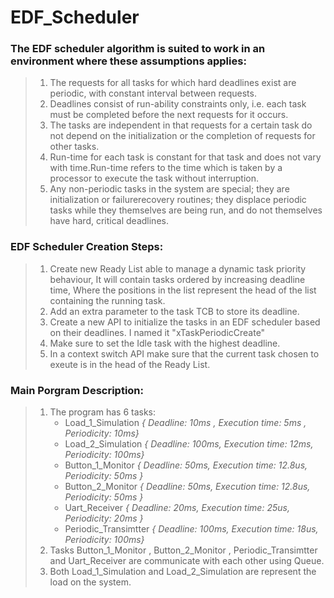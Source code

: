 # EDF_Scheduler 
### The EDF scheduler algorithm is suited to work in an environment where these assumptions applies:
  > 1) The requests for all tasks for which hard deadlines exist are periodic, with constant interval between requests.
  > 2) Deadlines consist of run-ability constraints only, i.e. each task must be completed before the next requests for it occurs.
  > 3) The tasks are independent in that requests for a certain task do not depend on the initialization or the completion of requests for other tasks.
  > 4) Run-time for each task is constant for that task and does not vary with time.Run-time refers to the time which is taken by a processor to execute the task without interruption.
  > 5) Any non-periodic tasks in the system are special; they are initialization or failurerecovery routines; they displace periodic tasks while they themselves are being run, and do not themselves have hard, critical deadlines.
### EDF Scheduler Creation Steps:
  > 1) Create new Ready List able to manage a dynamic task priority behaviour, It will contain tasks ordered by increasing deadline time, Where the positions in the list represent the head of the list containing the running task.
  > 2) Add an extra parameter to the task TCB to store its deadline.
  > 3) Create a new API to initialize the tasks in an EDF scheduler based on their deadlines. I named it "xTaskPeriodicCreate"
  > 4) Make sure to set the Idle task with the highest deadline.
  > 5) In a context switch API make sure that the current task chosen to exeute is in the head of the Ready List.
### Main Porgram Description:
  > 1) The program has 6 tasks:
  >    - Load_1_Simulation _{ Deadline: 10ms , Execution time: 5ms , Periodicity: 10ms}_
  >    - Load_2_Simulation _{ Deadline: 100ms, Execution time: 12ms, Periodicity: 100ms}_
  >    - Button_1_Monitor _{ Deadline: 50ms, Execution time: 12.8us, Periodicity: 50ms }_
  >    - Button_2_Monitor _{ Deadline: 50ms, Execution time: 12.8us, Periodicity: 50ms }_
  >    - Uart_Receiver _{ Deadline: 20ms, Execution time: 25us, Periodicity: 20ms }_
  >    - Periodic_Transimtter _{ Deadline: 100ms, Execution time: 18us, Periodicity: 100ms}_
  > 2) Tasks Button_1_Monitor , Button_2_Monitor , Periodic_Transimtter and Uart_Receiver are communicate with each other using Queue.
  > 3) Both Load_1_Simulation and Load_2_Simulation are represent the load on the system.

